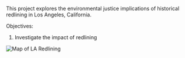 This project explores the environmental justice implications of historical redlining in Los Angeles, California.

Objectives:
1) Investigate the impact of redlining 


![Map of LA Redlining](https://static.kcet.kcet.production.k2.m1.brightspot.cloud/dims4/default/9bd642b/2147483647/strip/true/crop/1920x643+0+0/resize/848x284!/format/webp/quality/90/?url=http%3A%2F%2Fkcet-brightspot.s3.us-east-1.amazonaws.com%2Flegacy%2Fsites%2Fkl%2Ffiles%2Fthumbnails%2Fimage%2Fholc_header_0.jpg)
